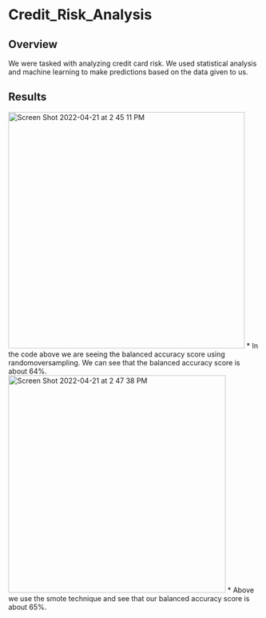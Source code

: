 # Credit_Risk_Analysis
## Overview
We were tasked with analyzing credit card risk. We used statistical analysis and machine learning to make predictions based on the data given to us. 

## Results
<img width="473" alt="Screen Shot 2022-04-21 at 2 45 11 PM" src="https://user-images.githubusercontent.com/95194554/164540706-410792fc-eea3-4217-9693-15208764126a.png">
* In the code above we are seeing the balanced accuracy score using randomoversampling. We can see that the balanced accuracy score is about 64%.

<img width="435" alt="Screen Shot 2022-04-21 at 2 47 38 PM" src="https://user-images.githubusercontent.com/95194554/164541092-4c0a0ca1-a8d5-47a7-beed-938aa3a0856f.png">
* Above we use the smote technique and see that our balanced accuracy score is about 65%.
